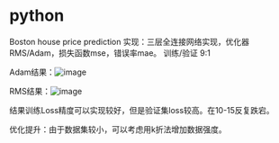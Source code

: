 # python
Boston house price prediction
实现：三层全连接网络实现，优化器RMS/Adam，损失函数mse，错误率mae。 训练/验证 9:1

Adam结果：![image](https://github.com/zhangzan1997/python/blob/master/Adam%2C0.001%2C1000%2C4.png)

RMS结果：![image](https://github.com/zhangzan1997/python/blob/master/Rms%2C0.001%2C1000%2C4.png)

结果训练Loss精度可以实现较好，但是验证集loss较高。在10-15反复跌宕。

优化提升：由于数据集较小，可以考虑用k折法增加数据强度。
